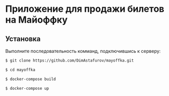 # Приложение для продажи билетов на Майоффку
## Установка
Выполните последовательность комманд, подключившись к серверу:
```bash
$ git clone https://github.com/DimAstafurov/mayoffka.git
```
```bash
$ cd mayoffka
```
```bash
$ docker-compose build
```
```bash
$ docker-compose up
```